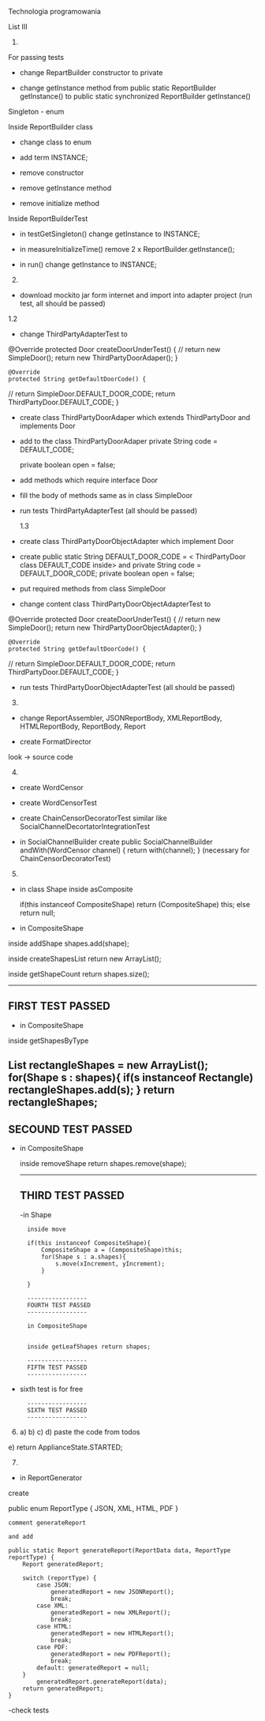 Technologia programowania

List III

1)

For passing tests

- change RepartBuilder constructor to private

- change getInstance method from public static ReportBuilder getInstance() to public static synchronized ReportBuilder getInstance()

Singleton - enum

Inside ReportBuilder class
- change class to enum

- add term INSTANCE;

- remove constructor

- remove getInstance method

- remove initialize method

Inside ReportBuilderTest

- in testGetSingleton() change getInstance to INSTANCE;

- in measureInitializeTime() remove 2 x ReportBuilder.getInstance();

- in run() change getInstance to INSTANCE;


2)

- download mockito jar form internet and import into adapter project (run test, all should be passed)

1.2


- change ThirdPartyAdapterTest to

@Override
	protected Door createDoorUnderTest() {
//		return new SimpleDoor();
		return new ThirdPartyDoorAdaper();
	}

	@Override
	protected String getDefaultDoorCode() {
//		return SimpleDoor.DEFAULT_DOOR_CODE;
		return ThirdPartyDoor.DEFAULT_CODE;
	}

- create class ThirdPartyDoorAdaper which extends ThirdPartyDoor and implements Door

- add to the class ThirdPartyDoorAdaper
    private String code = DEFAULT_CODE;

    private boolean open = false;
- add methods which require interface Door

- fill the body of methods same as in class SimpleDoor

- run tests ThirdPartyAdapterTest (all should be passed)

  1.3

- create class ThirdPartyDoorObjectAdapter which implement Door

- create public static String DEFAULT_DOOR_CODE = < ThirdPartyDoor class DEFAULT_CODE inside>
and private String code = DEFAULT_DOOR_CODE;
    private boolean open = false;


- put required methods from class SimpleDoor

- change content class ThirdPartyDoorObjectAdapterTest to

@Override
	protected Door createDoorUnderTest() {
//		return new SimpleDoor();
		return new ThirdPartyDoorObjectAdapter();
	}

	@Override
	protected String getDefaultDoorCode() {
//		return SimpleDoor.DEFAULT_DOOR_CODE;
		return ThirdPartyDoor.DEFAULT_CODE;
	}

- run tests ThirdPartyDoorObjectAdapterTest (all should be passed)

3)
- change ReportAssembler, JSONReportBody, XMLReportBody, HTMLReportBody, ReportBody, Report

- create FormatDirector

look -> source code


4)

- create WordCensor

- create WordCensorTest

- create ChainCensorDecoratorTest similar like SocialChannelDecortatorIntegrationTest

- in SocialChannelBuilder create
public SocialChannelBuilder andWith(WordCensor channel) {
		return with(channel);
	}
(necessary for ChainCensorDecoratorTest)

5)

- in class Shape inside asComposite

	if(this instanceof CompositeShape) return (CompositeShape) this;
		 else return null;

- in CompositeShape

inside addShape shapes.add(shape);

inside createShapesList return new ArrayList<Shape>();

inside getShapeCount return shapes.size();

---------------------
 FIRST TEST PASSED
--------------------
 - in CompositeShape

 inside getShapesByType

 List<Shape> rectangleShapes = new ArrayList<Shape>();
		for(Shape s : shapes){
			if(s instanceof Rectangle) rectangleShapes.add(s);
		}
		return rectangleShapes;
---------------------
SECOUND TEST PASSED
---------------------		
- in CompositeShape

	inside removeShape return shapes.remove(shape);

	-------------------
	THIRD TEST PASSED
	-------------------

	-in Shape

		inside move

		if(this instanceof CompositeShape){
			CompositeShape a = (CompositeShape)this;
			for(Shape s : a.shapes){
				s.move(xIncrement, yIncrement);
			}

		}

		-----------------
		FOURTH TEST PASSED
		-----------------

		in CompositeShape


		inside getLeafShapes return shapes;

		-----------------
		FIFTH TEST PASSED
		-----------------
- sixth test is for free

		-----------------
		SIXTH TEST PASSED
		-----------------
6)
	a) b) c) d) paste the code from todos

 e) return ApplianceState.STARTED;


7)

- in ReportGenerator

create

public enum ReportType {
		JSON, XML, HTML, PDF
	}

	comment generateReport

	and add

	public static Report generateReport(ReportData data, ReportType reportType) {
		Report generatedReport;

		switch (reportType) {
			case JSON:
				generatedReport = new JSONReport();
				break;
			case XML:
				generatedReport = new XMLReport();
				break;
			case HTML:
				generatedReport = new HTMLReport();
				break;
			case PDF:
				generatedReport = new PDFReport();
				break;
			default: generatedReport = null;
		}
			generatedReport.generateReport(data);
		return generatedReport;
	}

-check tests
